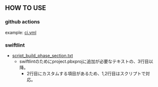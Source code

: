 ## HOW TO USE

### github actions
example: [ci.yml](ci.yml)

### swiftlint
- [script_build_phase_section.txt](./script_build_phase_section.txt)
  - swiftlintのためにproject.pbxprojに追加が必要なテキストの、3行目以降。
    - 2行目にカスタムする項目があるため、1,2行目はスクリプトで対応。
